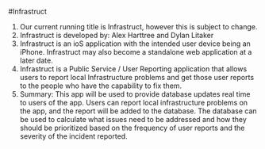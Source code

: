 #Infrastruct
1. Our current running title is Infrastruct, however this is subject to change.
2. Infrastruct is developed by: Alex Harttree and Dylan Litaker
3. Infrastruct is an ioS application with the intended user device being an iPhone. Infrastruct may also become a standalone web application at a later date. 
4. Infrastruct is a Public Service / User Reporting application  that allows users to report local Infrastructure problems and get those user reports to the people who have the capability to fix them.  
5. Summary: 
This app will be used to provide database updates real time to users of the app. Users can report local infrastructure problems on the app, and the report will be added to the database. The database can be used to calculate what issues need to be addressed and how they should be prioritized based on the frequency of user reports and the severity of the incident reported. 
